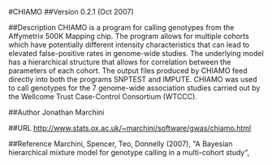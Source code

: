 #CHIAMO
##Version
0.2.1 (Oct 2007)

##Description
CHIAMO is a program for calling genotypes from the Affymetrix 500K Mapping chip. The program allows for multiple cohorts which have potentially different intensity characteristics that can lead to elevated false-positive rates in genome-wide studies. The underlying model has a hierarchical structure that allows for correlation between the parameters of each cohort. The output files produced by CHIAMO feed directly into both the programs SNPTEST and IMPUTE. CHIAMO was used to call genotypes for the 7 genome-wide association studies carried out by the Wellcome Trust Case-Control Consortium (WTCCC).

##Author
Jonathan Marchini

##URL
http://www.stats.ox.ac.uk/~marchini/software/gwas/chiamo.html

##Reference
Marchini, Spencer, Teo, Donnelly (2007), "A Bayesian hierarchical mixture model for genotype calling in a multi-cohort study",

